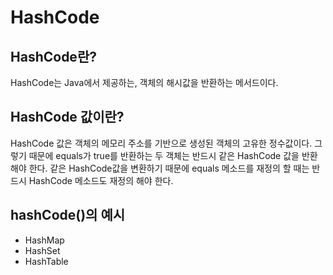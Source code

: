 # HashCode

## HashCode란?
HashCode는 Java에서 제공하는, 객체의 해시값을 반환하는 메서드이다.

## HashCode 값이란?
HashCode 값은 객체의 메모리 주소를 기반으로 생성된 객체의 고유한 정수값이다.
그렇기 때문에 equals가 true를 반환하는 두 객체는 반드시 같은 HashCode 값을 반환해야 한다.
같은 HashCode값을 변환하기 때문에 equals 메소드를 재정의 할 때는 반드시 HashCode 메소드도 재정의 해야 한다.

## hashCode()의 예시
- HashMap
- HashSet
- HashTable


